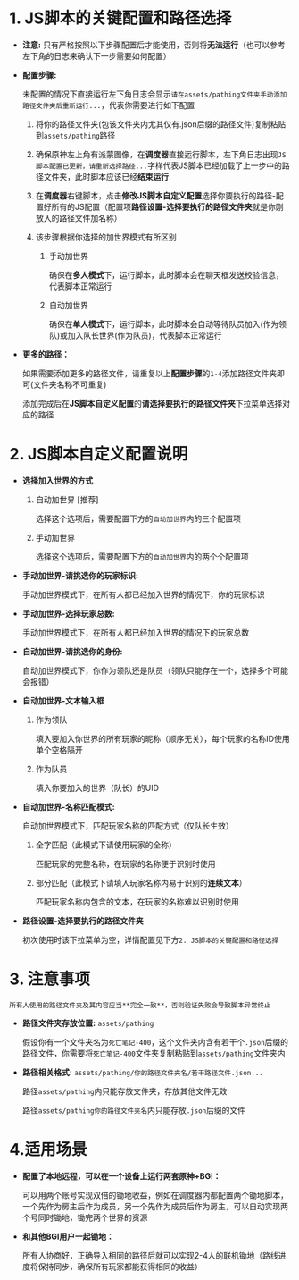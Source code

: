 # 1. JS脚本的关键配置和路径选择

 - **注意:**
	只有严格按照以下步骤配置后才能使用，否则将**无法运行**（也可以参考左下角的日志来确认下一步需要如何配置）

 - **配置步骤:** 
	
	未配置的情况下直接运行左下角日志会显示```请在assets/pathing文件夹手动添加路径文件夹后重新运行...```，代表你需要进行如下配置
	
	1. 将你的路径文件夹(包该文件夹内尤其仅有.json后缀的路径文件)复制粘贴到```assets/pathing```路径
	
	2. 确保原神左上角有派蒙图像，在**调度器**直接运行脚本，左下角日志出现```JS脚本配置已更新，请重新选择路径...```字样代表JS脚本已经加载了上一步中的路径文件夹，此时脚本应该已经**结束运行**
	
	3. 在**调度器**右键脚本，点击**修改JS脚本自定义配置**选择你要执行的路径-配置好所有的JS配置（配置项**路径设置-选择要执行的路径文件夹**就是你刚放入的路径文件加名称）
	
	4. 该步骤根据你选择的加世界模式有所区别
	
		1. 手动加世界
	 
			确保在**多人模式**下，运行脚本，此时脚本会在聊天框发送校验信息，代表脚本正常运行
		
		2. 自动加世界
		
			确保在**单人模式**下，运行脚本，此时脚本会自动等待队员加入(作为领队)或加入队长世界(作为队员)，代表脚本正常运行
	
		

 - **更多的路径：**
	
	如果需要添加更多的路径文件，请重复以上**配置步骤**的```1-4```添加路径文件夹即可(文件夹名称不可重复)
	
	添加完成后在**JS脚本自定义配置**的**请选择要执行的路径文件夹**下拉菜单选择对应的路径

# 2. JS脚本自定义配置说明

 - **选择加入世界的方式**
 
	1. 自动加世界 \[推荐\]
		
		选择这个选项后，需要配置下方的```自动加世界```内的三个配置项
	
	2. 手动加世界
	
		选择这个选项后，需要配置下方的```自动加世界```内的两个个配置项

 - **手动加世界-请挑选你的玩家标识:**
 
	手动加世界模式下，在所有人都已经加入世界的情况下，你的玩家标识

 - **手动加世界-选择玩家总数:**
 
	手动加世界模式下，在所有人都已经加入世界的情况下的玩家总数

 - **自动加世界-请挑选你的身份:**
 
	自动加世界模式下，你作为领队还是队员（领队只能存在一个，选择多个可能会报错）

 - **自动加世界-文本输入框**
 
	1. 作为领队
	
		填入要加入你世界的所有玩家的昵称（顺序无关），每个玩家的名称ID使用单个空格隔开
	
	2. 作为队员
	
		填入你要加入的世界（队长）的UID
	
 - **自动加世界-名称匹配模式:**
 
	自动加世界模式下，匹配玩家名称的匹配方式（仅队长生效）
	
	1. 全字匹配（此模式下请使用玩家的全称）
	
		匹配玩家的完整名称，在玩家的名称便于识别时使用
	
	2. 部分匹配（此模式下请填入玩家名称内易于识别的**连续文本**）
	
		匹配玩家名称内包含的文本，在玩家的名称难以识别时使用
 
 - **路径设置-选择要执行的路径文件夹**
 
	初次使用时该下拉菜单为空，详情配置见下方```2. JS脚本的关键配置和路径选择```

# 3. 注意事项

	所有人使用的路径文件夹及其内容应当**完全一致**，否则验证失败会导致脚本异常终止

 - **路径文件夹存放位置:** ```assets/pathing```

	假设你有一个文件夹名为```死亡笔记-400```，这个文件夹内含有若干个```.json```后缀的路径文件，你需要将```死亡笔记-400```文件夹复制粘贴到```assets/pathing```文件夹内
	
 - **路径相关格式:** ```assets/pathing/你的路径文件夹名/若干路径文件.json...```
 
	路径```assets/pathing```内只能存放文件夹，存放其他文件无效
	
	路径```assets/pathing你的路径文件夹名```内只能存放```.json```后缀的文件

# 4.适用场景

 - **配置了本地远程，可以在一个设备上运行两套原神+BGI：**
 
	可以用两个账号实现双倍的锄地收益，例如在调度器内都配置两个锄地脚本，一个先作为房主后作为成员，另一个先作为成员后作为房主，可以自动实现两个号同时锄地，锄完两个世界的资源
	
 - **和其他BGI用户一起锄地：**
 
	所有人协商好，正确导入相同的路径后就可以实现2-4人的联机锄地（路线进度将保持同步，确保所有玩家都能获得相同的收益）
